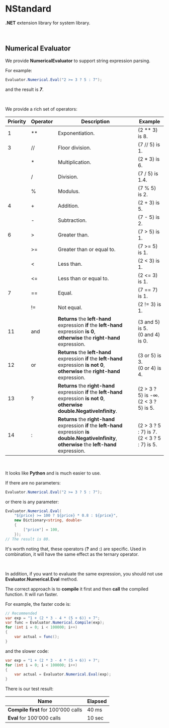 # NStandard

**.NET** extension library for system library.

<br/>

## Numerical Evaluator

We provide **NumericalEvaluator** to support string expression parsing.

For example:

```csharp
Evaluator.Numerical.Eval("2 >= 3 ? 5 : 7");
```

and the result is ***7***.

<br/>

We provide a rich set of operators:

| Priority | Operator | Description                                                  | Example                                         |
| -------- | -------- | ------------------------------------------------------------ | ----------------------------------------------- |
| 1        | **       | Exponentiation.                                              | (2 ** 3) is 8.                                  |
| 3        | //       | Floor division.                                              | (7 // 5) is 1.                                  |
|          | *        | Multiplication.                                              | (2 * 3) is 6.                                   |
|          | /        | Division.                                                    | (7 / 5) is 1.4.                                 |
|          | %        | Modulus.                                                     | (7 % 5) is 2.                                   |
| 4        | +        | Addition.                                                    | (2 + 3) is 5.                                   |
|          | -        | Subtraction.                                                 | (7 - 5) is 2.                                   |
| 6        | >        | Greater than.                                                | (7 > 5) is 1.                                   |
|          | \>=      | Greater than or equal to.                                    | (7 >= 5) is 1.                                  |
|          | <        | Less than.                                                   | (2 < 3) is 1.                                   |
|          | <=       | Less than or equal to.                                       | (2 <= 3) is 1.                                  |
| 7        | ==       | Equal.                                                       | (7 == 7) is 1.                                  |
|          | !=       | Not equal.                                                   | (2 != 3) is 1.                                  |
| 11       | and      | **Returns** the **left-hand** expression **if** the **left-hand** expression **is 0**,<br/>**otherwise** the **right-hand** expression. | (3 and 5) is 5.<br/>(0 and 4) is 0.             |
| 12       | or       | **Returns** the **left-hand** expression **if** the **left-hand** expression **is not 0**,<br/>**otherwise** the **right-hand** expression. | (3 or 5) is 3.<br/>(0 or 4) is 4.               |
| 13       | ?        | **Returns** the **right-hand** expression **if** the **left-hand** expression **is not 0**,<br/>**otherwise** **double.NegativeInfinity**. | (2 > 3 ? 5) is -∞.<br/>(2 < 3 ? 5) is 5.        |
| 14       | :        | **Returns** the **right-hand** expression **if** the **left-hand** expression **is** **double.NegativeInfinity**,<br/>**otherwise** the **left-hand** expression. | (2 > 3 ? 5 : 7) is 7.<br/>(2 < 3 ? 5 : 7) is 5. |

<br/>

It looks like **Python** and is much easier to use.

If there are no parameters:

```csharp
Evaluator.Numerical.Eval("2 >= 3 ? 5 : 7");
```

or there is any parameter:

```csharp
Evaluator.Numerical.Eval(
    "${price} >= 100 ? ${price} * 0.8 : ${price}", 
    new Dictionary<string, double>
    {
        ["price"] = 100,
    });
// The result is 80.
```

It's worth noting that, these operators (**?** and **:**) are specific. Used in combination, it will have the same effect as the ternary operator.

<br/>

In addition, if you want to evaluate the same expression, you should not use **Evaluator.Numerical.Eval** method.

The correct approach is to **compile** it first and then **call** the compiled function. It will run faster.

For example, the faster code is:

```csharp
// Recommended
var exp = "1 + (2 * 3 - 4 * (5 + 6)) + 7";
var func = Evaluator.Numerical.Compile(exp);
for (int i = 0; i < 100000; i++)
{
    var actual = func();
}
```
and the slower code:

```csharp
var exp = "1 + (2 * 3 - 4 * (5 + 6)) + 7";
for (int i = 0; i < 100000; i++)
{
    var actual = Evaluator.Numerical.Eval(exp);
}
```

There is our test result:

| Name                                | Elapsed |
| ----------------------------------- | ------- |
| **Compile first** for 100'000 calls | 40 ms   |
| **Eval** for 100'000 calls          | 10 sec  |

